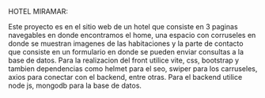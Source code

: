HOTEL MIRAMAR:

Este proyecto es en el sitio web de un hotel que consiste en 3 paginas navegables en donde encontramos el home, una espacio con corruseles en donde se muestran imagenes de las habitaciones y la parte de contacto que consiste en un formulario en donde se pueden enviar consultas a la base de datos.
Para la realizacion del front utilice vite, css, bootstrap y tambien dependencias como helmet para el seo, swiper para los carruseles, axios para conectar con el backend, entre otras.
Para el backend utilice node js, mongodb para la base de datos.
